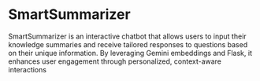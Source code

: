# SmartSummarizer
SmartSummarizer is an interactive chatbot that allows users to input their knowledge summaries and receive tailored responses to questions based on their unique information. By leveraging Gemini embeddings and Flask, it enhances user engagement through personalized, context-aware interactions
